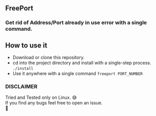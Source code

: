 ## FreePort

### Get rid of Address/Port already in use error with a single command.



## How to use it
* Download or clone this repository.
* cd into the project directory and  install with a single-step process.
```./install```
* Use it anywhere with a single command
```freeport PORT_NUMBER```

### DISCLAIMER
Tried and Tested only on Linux. 😅  
If you find any bugs feel free to open an issue.  
🤘
